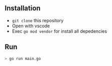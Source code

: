 ## Installation

-   `git clone` this repository
-   Open with vscode
-   Exec `go mod vendor` for install all depedencies

## Run

```bash
> go run main.go
```
